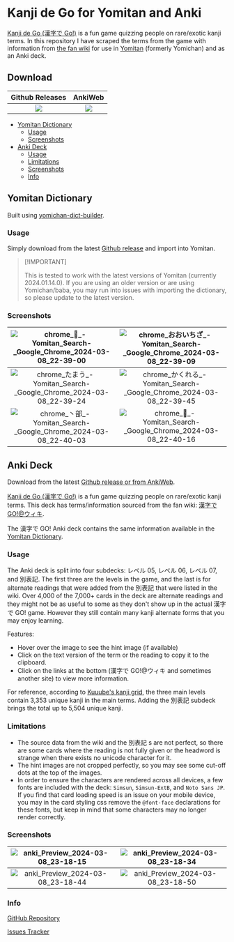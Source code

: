 # Kanji de Go for Yomitan and Anki <!-- omit from toc -->

[Kanji de Go (漢字で Go!)](https://plicy.net/GamePlay/155561) is a fun game
quizzing people on rare/exotic kanji terms. In this repository I have scraped
the terms from the game with information from
[the fan wiki](https://w.atwiki.jp/kanjidego/) for use in
[Yomitan](https://github.com/themoeway/yomitan) (formerly Yomichan) and as an
Anki deck.

## Download <!-- omit from toc -->

|                                                                                    Github Releases                                                                                    |                                                         AnkiWeb                                                          |
| :-----------------------------------------------------------------------------------------------------------------------------------------------------------------------------------: | :----------------------------------------------------------------------------------------------------------------------: |
| [![](https://img.shields.io/github/v/tag/marvnc/kanjidego-yomitan-anki?style=for-the-badge&label=Github%20Release)](https://github.com/MarvNC/kanjidego-yomitan-anki/releases/latest) | [![](https://img.shields.io/badge/Download-AnkiWeb-blue?style=for-the-badge)](https://ankiweb.net/shared/info/657072844) |

- [Yomitan Dictionary](#yomitan-dictionary)
  - [Usage](#usage)
  - [Screenshots](#screenshots)
- [Anki Deck](#anki-deck)
  - [Usage](#usage-1)
  - [Limitations](#limitations)
  - [Screenshots](#screenshots-1)
  - [Info](#info)

## Yomitan Dictionary

Built using
[yomichan-dict-builder](https://github.com/MarvNC/yomichan-dict-builder).

### Usage

Simply download from the latest [Github release](#download) and import into
Yomitan.

> <!-- prettier-ignore -->
> [!IMPORTANT]
>
> This is tested to work with the latest versions of Yomitan (currently
> 2024.01.14.0). If you are using an older version or are using Yomichan/baba,
> you may run into issues with importing the dictionary, so please update to the
> latest version.

### Screenshots

|   ![chrome_𬻿_-_Yomitan_Search_-_Google_Chrome_2024-03-08_22-39-00](https://github.com/MarvNC/kanjidego-yomitan-anki/assets/17340496/0a9a814a-7df9-4d4b-aee7-aac0ea14e21e)   | ![chrome_おおいちざ_-_Yomitan_Search_-_Google_Chrome_2024-03-08_22-39-09](https://github.com/MarvNC/kanjidego-yomitan-anki/assets/17340496/41eff046-548c-4236-bb25-24b34db56b66) |
| :--------------------------------------------------------------------------------------------------------------------------------------------------------------------------: | :------------------------------------------------------------------------------------------------------------------------------------------------------------------------------: |
| ![chrome_たまう_-_Yomitan_Search_-_Google_Chrome_2024-03-08_22-39-24](https://github.com/MarvNC/kanjidego-yomitan-anki/assets/17340496/1c22f489-3c16-4d57-a4f3-bd68d27e4f44) |  ![chrome_かくれる_-_Yomitan_Search_-_Google_Chrome_2024-03-08_22-39-45](https://github.com/MarvNC/kanjidego-yomitan-anki/assets/17340496/c51e2164-6001-43bf-8cfe-675554bf0913)  |
|  ![chrome_丶部_-_Yomitan_Search_-_Google_Chrome_2024-03-08_22-40-03](https://github.com/MarvNC/kanjidego-yomitan-anki/assets/17340496/1496d689-4ae3-4ccc-8993-b4ce48d74bd0)  |     ![chrome_𠙴_-_Yomitan_Search_-_Google_Chrome_2024-03-08_22-40-16](https://github.com/MarvNC/kanjidego-yomitan-anki/assets/17340496/a5be3625-7feb-42a1-a106-bd0daaa9bc30)     |

## Anki Deck

Download from the latest [Github release or from AnkiWeb](#download).

[Kanji de Go (漢字で Go!)](https://plicy.net/GamePlay/155561) is a fun game
quizzing people on rare/exotic kanji terms. This deck has terms/information
sourced from the fan wiki: [漢字で GO!@ウィキ](https://w.atwiki.jp/kanjidego/).

The 漢字で GO! Anki deck contains the same information available in the
[Yomitan Dictionary](https://github.com/MarvNC/kanjidego-yomitan-anki?tab=readme-ov-file#yomitan-dictionary).

### Usage

The Anki deck is split into four subdecks: レベル 05, レベル 06, レベル 07, and
別表記. The first three are the levels in the game, and the last is for
alternate readings that were added from the 別表記 that were listed in the wiki.
Over 4,000 of the 7,000+ cards in the deck are alternate readings and they might
not be as useful to some as they don't show up in the actual 漢字で GO! game.
However they still contain many kanji alternate forms that you may enjoy
learning.

Features:

- Hover over the image to see the hint image (if available)
- Click on the text version of the term or the reading to copy it to the
  clipboard.
- Click on the links at the bottom (漢字で GO!@ウィキ and sometimes another
  site) to view more information.

For reference, according to
[Kuuube's kanji grid](https://github.com/Kuuuube/kanjigrid), the three main
levels contain 3,353 unique kanji in the main terms. Adding the 別表記 subdeck
brings the total up to 5,504 unique kanji.

### Limitations

- The source data from the wiki and the 別表記 s are not perfect, so there are
  some cards where the reading is not fully given or the headword is strange
  when there exists no unicode character for it.
- The hint images are not cropped perfectly, so you may see some cut-off dots at
  the top of the images.
- In order to ensure the characters are rendered across all devices, a few fonts
  are included with the deck: `Simsun`, `Simsun-ExtB`, and `Noto Sans JP`. If
  you find that card loading speed is an issue on your mobile device, you may in
  the card styling css remove the `@font-face` declarations for these fonts, but
  keep in mind that some characters may no longer render correctly.

### Screenshots

| ![anki_Preview_2024-03-08_23-18-15](https://github.com/MarvNC/kanjidego-yomitan-anki/assets/17340496/b0ff9be9-5813-4410-b95c-285409a6b312) | ![anki_Preview_2024-03-08_23-18-34](https://github.com/MarvNC/kanjidego-yomitan-anki/assets/17340496/0baa87d2-6da3-45b7-a164-8c2c5634ecec) |
| :----------------------------------------------------------------------------------------------------------------------------------------: | :----------------------------------------------------------------------------------------------------------------------------------------: |
| ![anki_Preview_2024-03-08_23-18-44](https://github.com/MarvNC/kanjidego-yomitan-anki/assets/17340496/68075c5d-ea18-4fe3-8b26-3237c2ff5561) | ![anki_Preview_2024-03-08_23-18-50](https://github.com/MarvNC/kanjidego-yomitan-anki/assets/17340496/bc2f65e9-a09c-4374-a99a-2a73479c7648) |

### Info

[GitHub Repository](https://github.com/MarvNC/kanjidego-yomitan-anki)

[Issues Tracker](https://github.com/MarvNC/kanjidego-yomitan-anki/issues)
